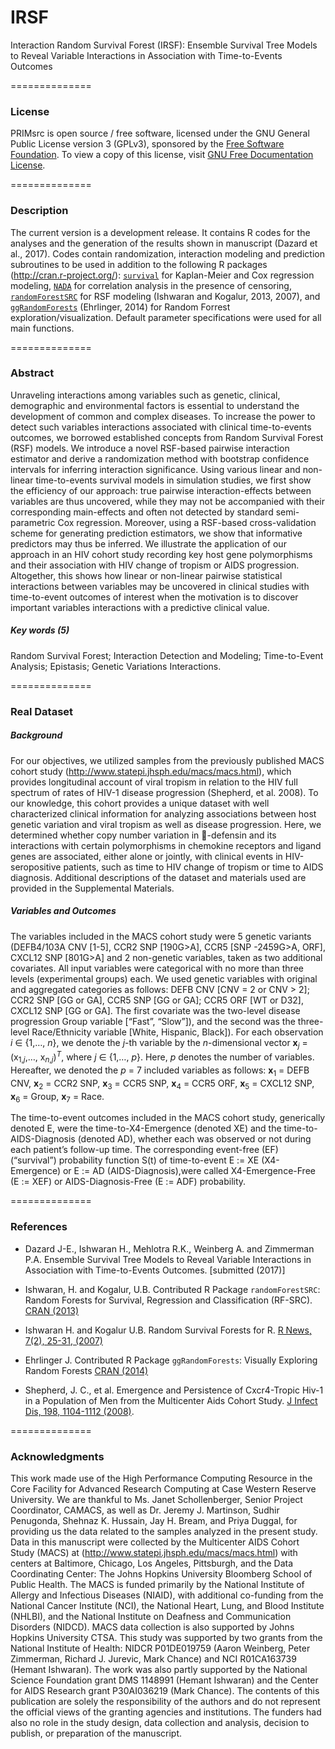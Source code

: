 # IRSF
Interaction Random Survival Forest (IRSF): Ensemble Survival Tree Models to Reveal Variable Interactions in Association with Time-to-Events Outcomes


==============
### License

PRIMsrc is open source / free software, licensed under the GNU General Public License version 3 (GPLv3), 
sponsored by the [Free Software Foundation](http://www.fsf.org/). To view a copy of this license, visit 
[GNU Free Documentation License](http://www.gnu.org/licenses/gpl-3.0.html).


==============
### Description
The current version is a development release. It contains R codes for the analyses and the generation of the results shown in manuscript (Dazard et al., 2017). Codes contain randomization, interaction modeling and prediction subroutines to be used in addition to the following R packages (http://cran.r-project.org/): [`survival`](https://CRAN.R-project.org/package=survival) for Kaplan-Meier and Cox regression modeling, [`NADA`](https://CRAN.R-project.org/package=NADA) for correlation analysis in the presence of censoring, [`randomForestSRC`](https://CRAN.R-project.org/package=randomForestSRC) for RSF modeling (Ishwaran and Kogalur, 2013, 2007), and [`ggRandomForests`](https://CRAN.R-project.org/package=ggRandomForests) (Ehrlinger, 2014) for Random Forrest exploration/visualization. Default parameter specifications were used for all main functions.

==============
### Abstract
Unraveling interactions among variables such as genetic, clinical, demographic and environmental factors is essential to understand the development of common and complex diseases. To increase the power to detect such variables interactions associated with clinical time-to-events outcomes, we borrowed established concepts from Random Survival Forest (RSF) models. We introduce a novel RSF-based pairwise interaction estimator and derive a randomization method with bootstrap confidence intervals for inferring interaction significance. Using various linear and non-linear time-to-events survival models in simulation studies, we first show the efficiency of our approach: true pairwise interaction-effects between variables are thus uncovered, while they may not be accompanied with their corresponding main-effects and often not detected by standard semi-parametric Cox regression. Moreover, using a RSF-based cross-validation scheme for generating prediction estimators, we show that informative predictors may thus be inferred. We illustrate the application of our approach in an HIV cohort study recording key host gene polymorphisms and their association with HIV change of tropism or AIDS progression. Altogether, this shows how linear or non-linear pairwise statistical interactions between variables may be uncovered in clinical studies with time-to-event outcomes of interest when the motivation is to discover important variables interactions with a predictive clinical value.

##### Key words (5)
Random Survival Forest; Interaction Detection and Modeling; Time-to-Event Analysis; Epistasis; Genetic Variations Interactions.


==============
### Real Dataset
##### Background
For our objectives, we utilized samples from the previously published MACS cohort study (http://www.statepi.jhsph.edu/macs/macs.html), which provides longitudinal account of viral tropism in relation to the HIV full spectrum of rates of HIV-1 disease progression (Shepherd, et al. 2008). To our knowledge, this cohort provides a unique dataset with well characterized clinical information for analyzing associations between host genetic variation and viral tropism as well as disease progression. Here, we determined whether copy number variation in -defensin and its interactions with certain polymorphisms in chemokine receptors and ligand genes are associated, either alone or jointly, with clinical events in HIV-seropositive patients, such as time to HIV change of tropism or time to AIDS diagnosis. Additional descriptions of the dataset and materials used are provided in the Supplemental Materials.

##### Variables and Outcomes 
The variables included in the MACS cohort study were 5 genetic variants (DEFB4/103A CNV [1-5], CCR2 SNP [190G>A], CCR5 [SNP -2459G>A, ORF], CXCL12 SNP [801G>A] and 2 non-genetic variables, taken as two additional covariates. All input variables were categorical with no more than three levels (experimental groups) each. We used genetic variables with original and aggregated categories as follows: DEFB CNV [CNV = 2 or CNV > 2]; CCR2 SNP [GG or GA], CCR5 SNP [GG or GA]; CCR5 ORF [WT or D32], CXCL12 SNP [GG or GA]. The first covariate was the two-level disease progression Group variable [“Fast”, “Slow”]), and the second was the three-level Race/Ethnicity variable [White, Hispanic, Black]). For each observation _i_ ∈ {1,…, _n_}, we denote the _j_-th variable by the _n_-dimensional vector **x**<sub>_j_</sub> = (x<sub>1,_j_</sub>,…, x<sub>_n_,_j_</sub>)<sup>_T_</sup>, where _j_ ∈ {1,…, _p_}. Here, _p_ denotes the number of variables. Hereafter, we denoted the _p_ = 7 included variables as follows: **x**<sub>1</sub> = DEFB CNV, **x**<sub>2</sub> = CCR2 SNP, **x**<sub>3</sub> = CCR5 SNP, **x**<sub>4</sub> = CCR5 ORF, **x**<sub>5</sub> = CXCL12 SNP, **x**<sub>6</sub> = Group, **x**<sub>7</sub> = Race.

The time-to-event outcomes included in the MACS cohort study, generically denoted E, were the time-to-X4-Emergence (denoted XE) and the time-to-AIDS-Diagnosis (denoted AD), whether each was observed or not during each patient’s follow-up time. The corresponding event-free (EF) (“survival”) probability function S(t) of time-to-event E := XE (X4-Emergence) or E := AD (AIDS-Diagnosis),were called X4-Emergence-Free (E := XEF) or AIDS-Diagnosis-Free (E := ADF) probability.

==============
### References
- Dazard J-E., Ishwaran H., Mehlotra R.K., Weinberg A. and Zimmerman P.A. Ensemble Survival Tree Models to Reveal Variable Interactions in Association with Time-to-Events Outcomes. 
[submitted (2017)]

- Ishwaran, H. and Kogalur, U.B. Contributed R Package `randomForestSRC`: Random Forests for Survival, Regression and Classification (RF-SRC).
[CRAN (2013)](https://CRAN.R-project.org/package=randomForestSRC)

- Ishwaran H. and Kogalur U.B. Random Survival Forests for R. 
[R News, 7(2), 25-31, (2007)](https://pdfs.semanticscholar.org/951a/84f0176076fb6786fdf43320e8b27094dcfa.pdf)

- Ehrlinger J. Contributed R Package `ggRandomForests`: Visually Exploring Random Forests
[CRAN (2014)](https://CRAN.R-project.org/package=ggRandomForests)

- Shepherd, J. C., et al. Emergence and Persistence of Cxcr4-Tropic Hiv-1 in a Population of Men from the Multicenter Aids Cohort Study. [J Infect Dis, 198, 1104-1112 (2008)](https://www.ncbi.nlm.nih.gov/pubmed/18783316).


==============
### Acknowledgments
This work made use of the High Performance Computing Resource in the Core Facility for Advanced Research Computing at Case Western Reserve University. We are thankful to Ms. Janet Schollenberger, Senior Project Coordinator, CAMACS, as well as Dr. Jeremy J. Martinson, Sudhir Penugonda, Shehnaz K. Hussain, Jay H. Bream, and Priya Duggal, for providing us the data related to the samples analyzed in the present study. Data in this manuscript were collected by the Multicenter AIDS Cohort Study (MACS) at (http://www.statepi.jhsph.edu/macs/macs.html) with centers at Baltimore, Chicago, Los Angeles, Pittsburgh, and the Data Coordinating Center: The Johns Hopkins University Bloomberg School of Public Health. The MACS is funded primarily by the National Institute of Allergy and Infectious Diseases (NIAID), with additional co-funding from the National Cancer Institute (NCI), the National Heart, Lung, and Blood Institute (NHLBI), and the National Institute on Deafness and Communication Disorders (NIDCD). MACS data collection is also supported by Johns Hopkins University CTSA. This study was supported by two grants from the National Institute of Health: NIDCR P01DE019759 (Aaron Weinberg, Peter Zimmerman, Richard J. Jurevic, Mark Chance) and NCI R01CA163739 (Hemant Ishwaran). The work was also partly supported by the National Science Foundation grant DMS 1148991 (Hemant Ishwaran) and the Center for AIDS Research grant P30AI036219 (Mark Chance). The contents of this publication are solely the responsibility of the authors and do not represent the official views of the granting agencies and institutions. The funders had also no role in the study design, data collection and analysis, decision to publish, or preparation of the manuscript.
